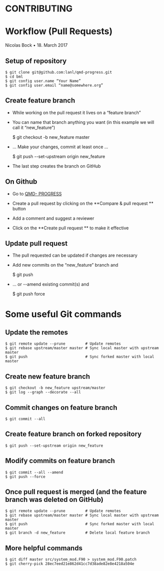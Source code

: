 CONTRIBUTING
=========

# Workflow (Pull Requests)

 Nicolas Bock • 18. March 2017

## Setup of repository

	$ git clone git@github.com:lanl/qmd-progress.git
	$ cd bml
	$ git config user.name “Your Name”
	$ git config user.email “name@somewhere.org”

## Create feature branch

- While working on the pull request it lives on a “feature branch”
- You can name that branch anything you want (in this example we will call it “new_feature”)

	$ git checkout -b new_feature master

- … Make your changes, commit at least once …

	$ git push --set-upstream origin new_feature

- The last step creates the branch on GitHub


## On Github

- Go to [QMD- PROGRESS](https://github.com/lanl/qmd-progress)

- Create a pull request by clicking on the **Compare & pull request ** button

- Add a comment and suggest a reviewer

- Click on the **Create pull request ** to make it effective

## Update pull request

- The pull requested can be updated if changes are necessary

- Add new commits on the “new_feature” branch and

	$  git push

- … or --amend existing commit(s) and

	$ git push force


# Some useful Git commands


  Update the remotes
  ------------------
	$ git remote update --prune         # Update remotes
	$ git rebase upstream/master master # Sync local master with upstream master
	$ git push                          # Sync forked master with local master

  Create new feature branch
  -------------------------
	$ git checkout -b new_feature upstream/master
	$ git log --graph --decorate --all

  Commit changes on feature branch
  --------------------------------
	$ git commit --all

  Create feature branch on forked repository
  ------------------------------------------
	$ git push --set-upstream origin new_feature

  Modify commits on feature branch
  --------------------------------
	$ git commit --all --amend
	$ git push --force

  Once pull request is merged (and the feature branch was deleted on GitHub)
  --------------------------------------------------------------------------
	$ git remote update --prune         # Update remotes
	$ git rebase upstream/master master # Sync local master with upstream master
	$ git push                          # Sync forked master with local master
	$ git branch -d new_feature         # Delete local feature branch

  More helpful commands
  ---------------------
	$ git diff master src/system_mod.F90 > system_mod.F90.patch
	$ git cherry-pick 28ec7eed21e862d41cc7d38ade82e8e4218a504e
